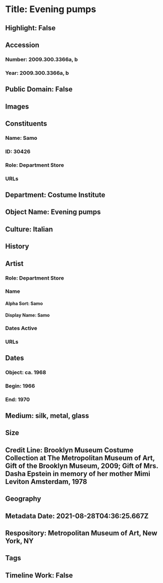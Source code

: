 # Title: Evening pumps
## Highlight: False
## Accession
### Number: 2009.300.3366a, b
### Year: 2009.300.3366a, b
## Public Domain: False
## Images
## Constituents
### Name: Samo
### ID: 30426
### Role: Department Store
### URLs
## Department: Costume Institute
## Object Name: Evening pumps
## Culture: Italian
## History
## Artist
### Role: Department Store
### Name
#### Alpha Sort: Samo
#### Display Name: Samo
### Dates Active
### URLs
## Dates
### Object: ca. 1968
### Begin: 1966
### End: 1970
## Medium: silk, metal, glass
## Size
## Credit Line: Brooklyn Museum Costume Collection at The Metropolitan Museum of Art, Gift of the Brooklyn Museum, 2009; Gift of Mrs. Dasha Epstein in memory of her mother Mimi Leviton Amsterdam, 1978
## Geography
## Metadata Date: 2021-08-28T04:36:25.667Z
## Respository: Metropolitan Museum of Art, New York, NY
## Tags
## Timeline Work: False